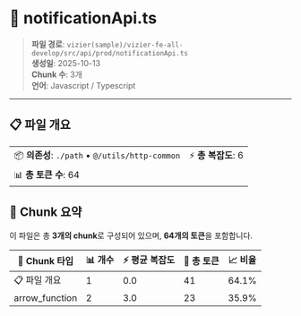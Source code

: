 # 📄 notificationApi.ts

> **파일 경로**: `vizier(sample)/vizier-fe-all-develop/src/api/prod/notificationApi.ts`  
> **생성일**: 2025-10-13  
> **Chunk 수**: 3개  
> **언어**: Javascript / Typescript
---


## 📋 파일 개요

| | |
|--|--|
| 📦 **의존성**: `./path` • `@/utils/http-common` | ⚡ **총 복잡도**: 6 |
| 📊 **총 토큰 수**: 64 |  |






## 🧩 Chunk 요약

이 파일은 총 **3개의 chunk**로 구성되어 있으며, **64개의 토큰**을 포함합니다.

| 🧩 Chunk 타입 | 📊 개수 | ⚡ 평균 복잡도 | 📝 총 토큰 | 📈 비율 |
|---------------|--------|-------------|----------|--------|
| 📋 파일 개요 | 1 | 0.0 | 41 | 64.1% |
| arrow_function | 2 | 3.0 | 23 | 35.9% |

